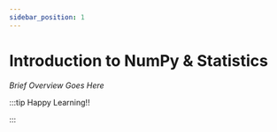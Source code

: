 ```yaml
---
sidebar_position: 1
---
```


# Introduction to NumPy & Statistics

_Brief Overview Goes Here_

:::tip Happy Learning!!

<QuestButton text="Go To Quest" link="https://app.stackup.dev/quest_page/python-for-data-science-101" />

:::
